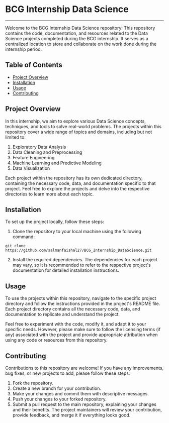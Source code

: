 # BCG Internship Data Science

---

Welcome to the BCG Internship Data Science repository! This repository contains the code, documentation, and resources related to the Data Science projects completed during the BCG internship. It serves as a centralized location to store and collaborate on the work done during the internship period.

## Table of Contents

- [Project Overview](#project-overview)
- [Installation](#installation)
- [Usage](#usage)
- [Contributing](#contributing)

## Project Overview

In this internship, we aim to explore various Data Science concepts, techniques, and tools to solve real-world problems. The projects within this repository cover a wide range of topics and domains, including but not limited to:

1. Exploratory Data Analysis
2. Data Cleaning and Preprocessing
3. Feature Engineering
4. Machine Learning and Predictive Modeling
5. Data Visualization

Each project within the repository has its own dedicated directory, containing the necessary code, data, and documentation specific to that project. Feel free to explore the projects and delve into the respective directories to learn more about each topic.

## Installation
To set up the project locally, follow these steps:

1. Clone the repository to your local machine using the following command:
```
git clone https://github.com/salmanfaishal27/BCG_Internship_DataScience.git
```
2. Install the required dependencies. The dependencies for each project may vary, so it is recommended to refer to the respective project's documentation for detailed installation instructions.

## Usage
To use the projects within this repository, navigate to the specific project directory and follow the instructions provided in the project's README file. Each project directory contains all the necessary code, data, and documentation to replicate and understand the project.

Feel free to experiment with the code, modify it, and adapt it to your specific needs. However, please make sure to follow the licensing terms (if any) associated with the project and provide appropriate attribution when using any code or resources from this repository.

## Contributing
Contributions to this repository are welcome! If you have any improvements, bug fixes, or new projects to add, please follow these steps:

1. Fork the repository.
2. Create a new branch for your contribution.
3. Make your changes and commit them with descriptive messages.
4. Push your changes to your forked repository.
5. Submit a pull request to the main repository, explaining your changes and their benefits.
The project maintainers will review your contribution, provide feedback, and merge it if everything looks good.
